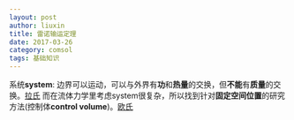 ```yaml
---
layout: post
author: liuxin
title: 雷诺输运定理
date: 2017-03-26
category: comsol
tags: 基础知识
---
```

<script type="text/x-mathjax-config">MathJax.Hub.Config({tex2jax: {inlineMath:[['$','$']]}});</script>
<script type="text/javascript" src="http://cdn.mathjax.org/mathjax/latest/MathJax.js?config=TeX-AMS-MML_HTMLorMML"></script>

系统**system**: 边界可以运动，可以与外界有**功**和**热量**的交换，但**不能**有**质量**的交换。[拉氏]()
而在流体力学里考虑system很复杂，所以找到针对**固定空间位置**的研究方法(控制体**control volume**)。[欧氏]()


